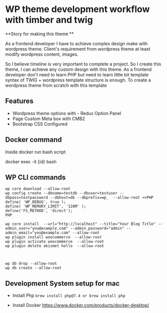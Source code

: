 # WP theme development workflow with timber and twig
**Story for making this theme ** 

As a frontend developer I have to achieve complex design make with wordpress theme. Client's requirement from wordpress 
theme at least modify wordpress content, images. 

So I believe timeline is very important to complete a project. So I create this theme, I can achieve any custom design 
with this theme. As a frontend developer don't need to learn PHP but need to learn little bit template syntax of TWIG + wordpress template structure is enough. To create a wordpress theme from scratch with this template

## Features 
- Wordpress theme options with - Redux Option Panel 
- Page Custom Meta box with CMB2
- Bootstrap CSS Configured 

## Docker command
Inside docker run bash script 

docker exec -it {id} bash 


## WP CLI commands 
```
wp core download --allow-root
wp config create --dbname=testdb --dbuser=testuser --dbpass=testpassword --dbhost=db --dbprefix=wp_  --allow-root <<PHP
define( 'WP_DEBUG', true );
define( 'WP_MEMORY_LIMIT', '128M' );
define('FS_METHOD', 'direct');
PHP

wp core install  --url="http://localhost" --title="Your Blog Title" --admin_user="you@example.com" --admin_password="admin" --admin_email="you@example.com" --allow-root
wp plugin install woocommerce  --allow-root
wp plugin activate woocommerce  --allow-root
wp plugin delete akismet hello  --allow-root



wp db drop --allow-root
wp db create --allow-root

```

## Development System setup for mac 
- Install Php 
` brew install php@7.4 or brew install php `

- Install Docker https://www.docker.com/products/docker-desktop/


